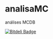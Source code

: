 analisaMC
=========

análises MCDB


[![Bitdeli Badge](https://d2weczhvl823v0.cloudfront.net/fccoelho/analisamc/trend.png)](https://bitdeli.com/free "Bitdeli Badge")

